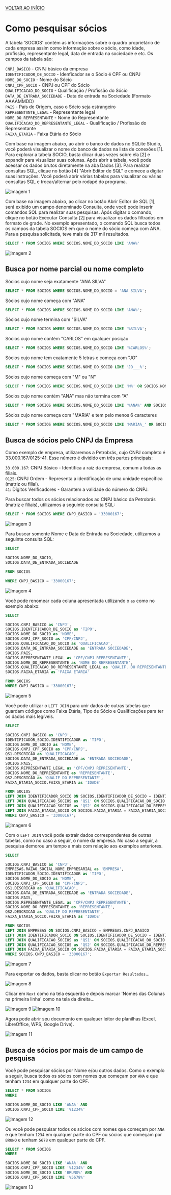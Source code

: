 [VOLTAR AO INÍCIO](main.md)

# Como pesquisar sócios #

A tabela 'SOCIOS' contém as informações sobre o quadro proprietário de cada empresa assim como informação sobre o sócio, como idade, profissão, representante legal, data de entrada na sociedade e etc. Os campos da tabela são:

`CNPJ_BASICO` - CNPJ básico da empresa <BR>
`IDENTIFICADOR_DE_SOCIO` - Idenficador se o Sócio é CPF ou CNPJ <BR>
`NOME_DO_SOCIO` - Nome do Sócio <BR>
`CNPJ_CPF_SOCIO` - CNPJ ou CPF do Sócio <BR>
`QUALIFICACAO_DO_SOCIO` - Qualificação / Profissão do Sócio <BR>
`DATA_DE_ENTRADA_SOCIEDADE` - Data de entrada na Sociedade (Formato AAAAMMDD) <BR>
`PAIS` - País de Origem, caso o Sócio seja estrangeiro <BR>
`REPRESENTANTE_LEGAL` - Representante legal <BR>
`NOME_DO_REPRESENTANTE` - Nome do Representante <BR>
`QUALIFICACAO_DO_REPRESENTANTE_LEGAL` - Qualificação / Profissão do Representante <BR>
`FAIXA_ETARIA` - Faixa Etária do Sócio <BR>

Com base na imagem abaixo, ao abrir o banco de dados no SQLite Studio, você poderá visualizar o nome do banco de dados na lista de conexões [1]. Para explorar a tabela SOCIO, basta clicar duas vezes sobre ela [2] e expandir para visualizar suas colunas. Após abrir a tabela, você pode acessar os dados brutos diretamente na aba Dados [3]. Para realizar consultas SQL, clique no botão [4] "Abrir Editor de SQL" e comece a digitar suas instruções. Você poderá abrir várias tabelas para visualizar ou várias consultas SQL e trocar/alternar pelo rodapé do programa.

![Imagem 1](SOCIOS/1.png)

Com base na imagem abaixo, ao clicar no botão Abrir Editor de SQL [1], será exibido um campo denominado Consulta, onde você pode inserir comandos SQL para realizar suas pesquisas. Após digitar o comando, clique no botão Executar Consulta [2] para visualizar os dados filtrados em formato de grade. No exemplo apresentado, o comando SQL busca todos os campos da tabela SOCIOS em que o nome do sócio começa com ANA. Para a pesquisa solicitada, teve mais de 317 mil resultados.

```sql
SELECT * FROM SOCIOS WHERE SOCIOS.NOME_DO_SOCIO LIKE 'ANA%'
```

![Imagem 2](SOCIOS/2.png)

## Busca por nome parcial ou nome completo ##

Sócios cujo nome seja exatamente "ANA SILVA"
```sql
SELECT * FROM SOCIOS WHERE SOCIOS.NOME_DO_SOCIO = 'ANA SILVA';
```
Sócios cujo nome começa com "ANA"
```sql
SELECT * FROM SOCIOS WHERE SOCIOS.NOME_DO_SOCIO LIKE 'ANA%';
```
Sócios cujo nome termina com "SILVA"
```sql
SELECT * FROM SOCIOS WHERE SOCIOS.NOME_DO_SOCIO LIKE '%SILVA';
```
Sócios cujo nome contém "CARLOS" em qualquer posição
```sql
SELECT * FROM SOCIOS WHERE SOCIOS.NOME_DO_SOCIO LIKE '%CARLOS%';
```
Sócios cujo nome tem exatamente 5 letras e começa com "JO"
```sql
SELECT * FROM SOCIOS WHERE SOCIOS.NOME_DO_SOCIO LIKE 'JO___%';
```
Sócios cujo nome começa com "M" ou "N"
```sql
SELECT * FROM SOCIOS WHERE SOCIOS.NOME_DO_SOCIO LIKE 'M%' OR SOCIOS.NOME_DO_SOCIO LIKE 'N%';
```
Sócios cujo nome contém "ANA" mas não termina com "A"
```sql
SELECT * FROM SOCIOS WHERE SOCIOS.NOME_DO_SOCIO LIKE '%ANA%' AND SOCIOS.NOME_DO_SOCIO NOT LIKE '%A';
```
Sócios cujo nome começa com "MARIA" e tem pelo menos 6 caracteres
```sql
SELECT * FROM SOCIOS WHERE SOCIOS.NOME_DO_SOCIO LIKE 'MARIA%_' OR SOCIOS.NOME_DO_SOCIO LIKE 'MARIA%__';
```


## Busca de sócios pelo CNPJ da Empresa ##

Como exemplo de empresa, utilizaremos a Petrobrás, cujo CNPJ completo é 33.000.167/0125-41. Esse número é dividido em três partes principais:

`33.000.167`: CNPJ Básico - Identifica a raiz da empresa, comum a todas as filiais.<br>
`0125`: CNPJ Ordem - Representa a identificação de uma unidade específica (matriz ou filial).<br>
`41`: Dígitos Verificadores - Garantem a validade do número do CNPJ.<br>

Para buscar todos os sócios relacionados ao CNPJ básico da Petrobrás (matriz e filiais), utilizamos a seguinte consulta SQL:

```sql
SELECT * FROM SOCIOS WHERE CNPJ_BASICO = '33000167';
```
![Imagem 3](SOCIOS/3.png)

Para buscar somente Nome e Data de Entrada na Sociedade, utilizamos a seguinte consulta SQL:

```sql
SELECT

SOCIOS.NOME_DO_SOCIO,
SOCIOS.DATA_DE_ENTRADA_SOCIEDADE

FROM SOCIOS

WHERE CNPJ_BASICO = '33000167';
```
![Imagem 4](SOCIOS/4.png)

Você pode renomear cada coluna apresentada utilizando o `as` como no exemplo abaixo:

```sql
SELECT

SOCIOS.CNPJ_BASICO as 'CNPJ',
SOCIOS.IDENTIFICADOR_DE_SOCIO as 'TIPO',
SOCIOS.NOME_DO_SOCIO as 'NOME',
SOCIOS.CNPJ_CPF_SOCIO as 'CPF/CNPJ',
SOCIOS.QUALIFICACAO_DO_SOCIO as 'QUALIFICACAO',
SOCIOS.DATA_DE_ENTRADA_SOCIEDADE as 'ENTRADA SOCIEDADE',
SOCIOS.PAIS,
SOCIOS.REPRESENTANTE_LEGAL as 'CPF/CNPJ REPRESENTANTE',
SOCIOS.NOME_DO_REPRESENTANTE as 'NOME DO REPRESENTANTE',
SOCIOS.QUALIFICACAO_DO_REPRESENTANTE_LEGAL as 'QUALIF. DO REPRESENTANTE',
SOCIOS.FAIXA_ETARIA as 'FAIXA ETARIA'

FROM SOCIOS
WHERE CNPJ_BASICO = '33000167';
```
![Imagem 5](SOCIOS/5.png)

Você pode utilizar o `LEFT JOIN` para unir dados de outras tabelas que guardam códigos como Faixa Etária, Tipo de Sócio e Qualificações para ter os dados mais legíveis.

```sql
SELECT

SOCIOS.CNPJ_BASICO as 'CNPJ',
IDENTIFICADOR_SOCIO.IDENTIFICADOR as 'TIPO',
SOCIOS.NOME_DO_SOCIO as 'NOME',
SOCIOS.CNPJ_CPF_SOCIO as 'CPF/CNPJ',
QS1.DESCRICAO as 'QUALIFICACAO',
SOCIOS.DATA_DE_ENTRADA_SOCIEDADE as 'ENTRADA SOCIEDADE',
SOCIOS.PAIS,
SOCIOS.REPRESENTANTE_LEGAL as 'CPF/CNPJ REPRESENTANTE',
SOCIOS.NOME_DO_REPRESENTANTE as 'REPRESENTANTE',
QS2.DESCRICAO as 'QUALIF DO REPRESENTANTE',
FAIXA_ETARIA_SOCIO.FAIXA_ETARIA as 'IDADE'

FROM SOCIOS
LEFT JOIN IDENTIFICADOR_SOCIO ON SOCIOS.IDENTIFICADOR_DE_SOCIO = IDENTIFICADOR_SOCIO.COD
LEFT JOIN QUALIFICACAO_SOCIOS as 'QS1' ON SOCIOS.QUALIFICACAO_DO_SOCIO = QS1.COD
LEFT JOIN QUALIFICACAO_SOCIOS as 'QS2' ON SOCIOS.QUALIFICACAO_DO_REPRESENTANTE_LEGAL = QS2.COD
LEFT JOIN FAIXA_ETARIA_SOCIO ON SOCIOS.FAIXA_ETARIA = FAIXA_ETARIA_SOCIO.COD
WHERE CNPJ_BASICO = '33000167';
```
![Imagem 6](SOCIOS/6.png)

Com o `LEFT JOIN` você pode extrair dados correspondentes de outras tabelas, como no caso a seguir, o nome da empresa. No caso a seguir, a pesquisa demorou um tempo a mais com relação aos exemplos anteriores.

```sql
SELECT

SOCIOS.CNPJ_BASICO as 'CNPJ',
EMPRESAS.RAZAO_SOCIAL_NOME_EMPRESARIAL as 'EMPRESA',
IDENTIFICADOR_SOCIO.IDENTIFICADOR as 'TIPO',
SOCIOS.NOME_DO_SOCIO as 'NOME',
SOCIOS.CNPJ_CPF_SOCIO as 'CPF/CNPJ',
QS1.DESCRICAO as 'QUALIFICACAO',
SOCIOS.DATA_DE_ENTRADA_SOCIEDADE as 'ENTRADA SOCIEDADE',
SOCIOS.PAIS,
SOCIOS.REPRESENTANTE_LEGAL as 'CPF/CNPJ REPRESENTANTE',
SOCIOS.NOME_DO_REPRESENTANTE as 'REPRESENTANTE',
QS2.DESCRICAO as 'QUALIF DO REPRESENTANTE',
FAIXA_ETARIA_SOCIO.FAIXA_ETARIA as 'IDADE'

FROM SOCIOS
LEFT JOIN EMPRESAS ON SOCIOS.CNPJ_BASICO = EMPRESAS.CNPJ_BASICO
LEFT JOIN IDENTIFICADOR_SOCIO ON SOCIOS.IDENTIFICADOR_DE_SOCIO = IDENTIFICADOR_SOCIO.COD
LEFT JOIN QUALIFICACAO_SOCIOS as 'QS1' ON SOCIOS.QUALIFICACAO_DO_SOCIO = QS1.COD
LEFT JOIN QUALIFICACAO_SOCIOS as 'QS2' ON SOCIOS.QUALIFICACAO_DO_REPRESENTANTE_LEGAL = QS2.COD
LEFT JOIN FAIXA_ETARIA_SOCIO ON SOCIOS.FAIXA_ETARIA = FAIXA_ETARIA_SOCIO.COD
WHERE SOCIOS.CNPJ_BASICO = '33000167';
```
![Imagem 7](SOCIOS/7.png)

Para exportar os dados, basta clicar no botão `Exportar Resultados`...

![Imagem 8](SOCIOS/8.png)

Clicar em `Next` como na tela esquerda e depois marcar 'Nomes das Colunas na primeira linha' como na tela da direita...

![Imagem 9](SOCIOS/9.png)
![Imagem 10](SOCIOS/10.png)

Agora pode abrir seu documento em qualquer leitor de planilhas (Excel, LibreOffice, WPS, Google Drive).

![Imagem 11](SOCIOS/11.png)


## Busca de sócios por mais de um campo de pesquisa ##

Você pode pesquisar sócios por Nome e/ou outros dados. Como o exemplo a seguir, busca todos os sócios com nomes que começam por `ANA` e que tenham `1234` em qualquer parte do CPF.

```sql
SELECT * FROM SOCIOS
WHERE

SOCIOS.NOME_DO_SOCIO LIKE 'ANA%' AND
SOCIOS.CNPJ_CPF_SOCIO LIKE '%1234%'
```

![Imagem 12](SOCIOS/12.png)

Ou você pode pesquisar todos os sócios com nomes que começam por `ANA` e que tenham `1234` em qualquer parte do CPF ou sócios que começam por `BRUNO` e tenham `5678` em qualquer parte do CPF.

```sql
SELECT * FROM SOCIOS
WHERE

SOCIOS.NOME_DO_SOCIO LIKE 'ANA%' AND
SOCIOS.CNPJ_CPF_SOCIO LIKE '%1234%' OR
SOCIOS.NOME_DO_SOCIO LIKE 'BRUNO%' AND
SOCIOS.CNPJ_CPF_SOCIO LIKE '%5678%'
```

![Imagem 13](SOCIOS/13.png)